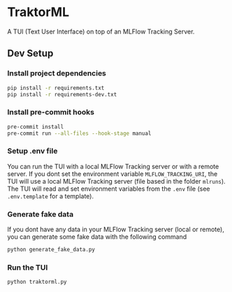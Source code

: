 # TraktorML

A TUI (Text User Interface) on top of an MLFlow Tracking Server.

## Dev Setup

### Install project dependencies

```bash
pip install -r requirements.txt
pip install -r requirements-dev.txt
```

### Install pre-commit hooks

```bash
pre-commit install
pre-commit run --all-files --hook-stage manual
```

### Setup .env file

You can run the TUI with a local MLFlow Tracking server or with a remote server. If you dont set the
environment variable `MLFLOW_TRACKING_URI`, the TUI will use a local MLFlow Tracking server (file
based in the folder `mlruns`). The TUI will read and set environment variables from the `.env` file
(see `.env.template` for a template).

### Generate fake data

If you dont have any data in your MLFlow Tracking server (local or remote), you can generate some
fake data with the following command

```bash
python generate_fake_data.py
```

### Run the TUI

```bash
python traktorml.py
```
